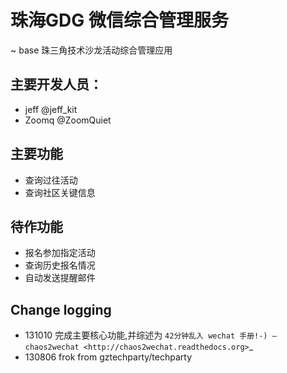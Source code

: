 # 珠海GDG 微信综合管理服务
~ base 珠三角技术沙龙活动综合管理应用

## 主要开发人员：
- jeff  @jeff_kit
- Zoomq @ZoomQuiet


## 主要功能

- 查询过往活动
- 查询社区关键信息

## 待作功能

- 报名参加指定活动
- 查询历史报名情况
- 自动发送提醒邮件

## Change logging

- 131010 完成主要核心功能,并综述为 `42分钟乱入 wechat 手册!-) — chaos2wechat <http://chaos2wechat.readthedocs.org>`_
- 130806 frok from gztechparty/techparty

